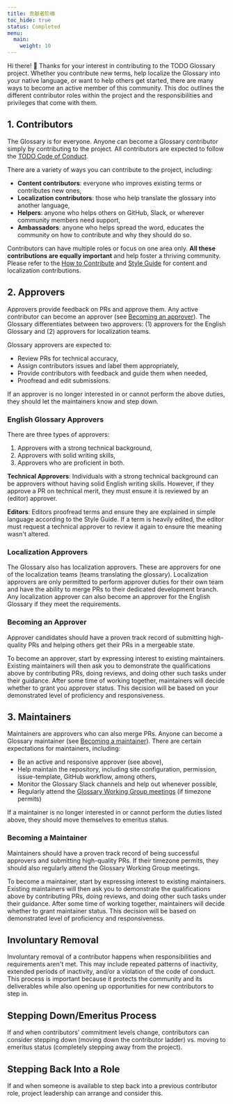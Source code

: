 ```yaml
---
title: 贡献者阶梯
toc_hide: true
status: Completed
menu:
  main:
    weight: 10
---
```


Hi there! 👋 Thanks for your interest in contributing to the TODO Glossary project. 
Whether you contribute new terms, help localize the Glossary into your native language, 
or want to help others get started, there are many ways to become an active member of this community. 
This doc outlines the different contributor roles within the project and the responsibilities and privileges that come with them.

## 1. Contributors

The Glossary is for everyone. Anyone can become a Glossary contributor simply by contributing to the project. 
All contributors are expected to follow the [TODO Code of Conduct](https://todogroup.org/code-of-conduct/).

There are a variety of ways you can contribute to the project, including:

- **Content contributors**: everyone who improves existing terms or contributes new ones, 
- **Localization contributors**: those who help translate the glossary into another language,
- **Helpers**: anyone who helps others on GitHub, Slack, or wherever community members need support,
- **Ambassadors**: anyone who helps spread the word, educates the community on how to contribute and why they should do so. 

Contributors can have multiple roles or focus on one area only. 
**All these contributions are equally important** and help foster a thriving community. 
Please refer to the [How to Contribute](/contribute/) and [Style Guide](/style-guide/) for content and localization contributions.

## 2. Approvers

Approvers provide feedback on PRs and approve them. Any active contributor can become an approver (see [Becoming an approver](#becoming-an-approver)). 
The Glossary differentiates between two approvers: (1) approvers for the English Glossary and (2) approvers for localization teams.

Glossary approvers are expected to:

- Review PRs for technical accuracy, 
- Assign contributors issues and label them appropriately,
- Provide contributors with feedback and guide them when needed,
- Proofread and edit submissions.

If an approver is no longer interested in or cannot perform the above duties, they should let the maintainers know and step down.

### English Glossary Approvers

There are three types of approvers:

1) Approvers with a strong technical background,
2) Approvers with solid writing skills,
3) Approvers who are proficient in both. 

**Technical Approvers**: Individuals with a strong technical background can be approvers without having solid English writing skills. 
However, if they approve a PR on technical merit, they must ensure it is reviewed by an (editor) approver.

**Editors**: Editors proofread terms and ensure they are explained in simple language according to the Style Guide. 
If a term is heavily edited, the editor must request a technical approver to review it again to ensure the meaning wasn't altered.

### Localization Approvers

The Glossary also has localization approvers. These are approvers for one of the localization teams (teams translating the glossary). 
Localization approvers are only permitted to perform approver duties for their own team and have the ability to merge PRs to their dedicated development branch. 
Any localization approver can also become an approver for the English Glossary if they meet the requirements. 

### Becoming an Approver

Approver candidates should have a proven track record of submitting high-quality PRs and helping others get their PRs in a mergeable state. 

To become an approver, start by expressing interest to existing maintainers. 
Existing maintainers will then ask you to demonstrate the qualifications above by contributing PRs, doing reviews, and doing other such tasks under their guidance. 
After some time of working together, maintainers will decide whether to grant you approver status. 
This decision will be based on your demonstrated level of proficiency and responsiveness.

## 3. Maintainers

Maintainers are approvers who can also merge PRs. Anyone can become a Glossary maintainer (see [Becoming a maintainer](#becoming-a-maintainer)). 
There are certain expectations for maintainers, including:

- Be an active and responsive approver (see above),
- Help maintain the repository, including site configuration, permission, issue-template, GitHub workflow, among others,
- Monitor the Glossary Slack channels and help out whenever possible,
- Regularly attend the [Glossary Working Group meetings](https://www.cncf.io/calendar/) (if timezone permits)

If a maintainer is no longer interested in or cannot perform the duties listed above, they should move themselves to emeritus status.

### Becoming a Maintainer

Maintainers should have a proven track record of being successful approvers and submitting high-quality PRs. 
If their timezone permits, they should also regularly attend the Glossary Working Group meetings.

To become a maintainer, start by expressing interest to existing maintainers. 
Existing maintainers will then ask you to demonstrate the qualifications above by contributing PRs, doing reviews, and doing other such tasks under their guidance. 
After some time of working together, maintainers will decide whether to grant maintainer status. 
This decision will be based on demonstrated level of proficiency and responsiveness.

## Involuntary Removal

Involuntary removal of a contributor happens when responsibilities and requirements aren't met. 
This may include repeated patterns of inactivity, extended periods of inactivity, and/or a violation of the code of conduct. 
This process is important because it protects the community and its deliverables while also opening up opportunities for new contributors to step in.

## Stepping Down/Emeritus Process

If and when contributors' commitment levels change, contributors can consider stepping down (moving down the contributor ladder) vs. 
moving to emeritus status (completely stepping away from the project).

## Stepping Back Into a Role

If and when someone is available to step back into a previous contributor role, project leadership can arrange and consider this.
